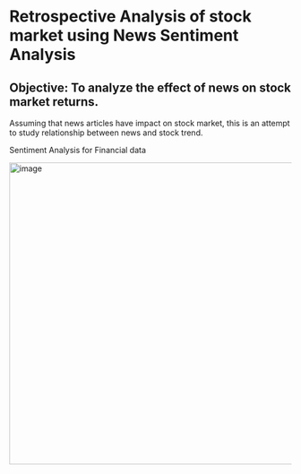 # Retrospective Analysis of  stock market using News Sentiment Analysis
## Objective: To analyze the effect of news on stock market returns.
Assuming that news articles have impact on stock market, this is an attempt to
study relationship between news and stock trend.

Sentiment Analysis for Financial data

<img width="539" alt="image" src="https://user-images.githubusercontent.com/97143576/175067166-240ff792-a045-4780-8177-4f946337fbde.png">
